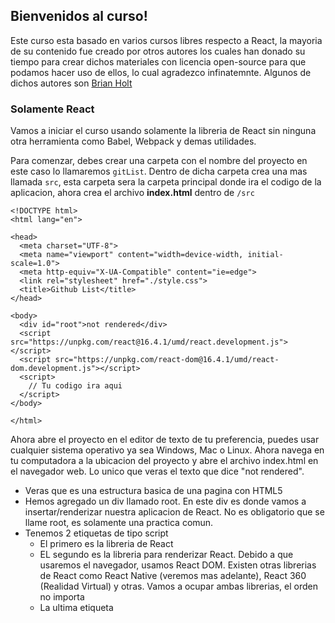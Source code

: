 ## Bienvenidos al curso!
Este curso esta basado en varios cursos libres respecto a React, la mayoria de su contenido fue creado por otros autores los cuales han donado su tiempo para crear dichos materiales con licencia open-source para que podamos hacer uso de ellos, lo cual agradezco infinatemnte. Algunos de dichos autores son [Brian Holt](https://github.com/btholt)

### Solamente React
Vamos a iniciar el curso usando solamente la libreria de React sin ninguna otra herramienta como Babel, Webpack y demas utilidades.

Para comenzar, debes crear una carpeta con el nombre del proyecto en este caso lo llamaremos `gitList`. Dentro de dicha carpeta crea una mas llamada `src`, esta carpeta sera la carpeta principal donde ira el codigo de la aplicacion, ahora crea el archivo **index.html** dentro de `/src`

```
<!DOCTYPE html>
<html lang="en">

<head>
  <meta charset="UTF-8">
  <meta name="viewport" content="width=device-width, initial-scale=1.0">
  <meta http-equiv="X-UA-Compatible" content="ie=edge">
  <link rel="stylesheet" href="./style.css">
  <title>Github List</title>
</head>

<body>
  <div id="root">not rendered</div>
  <script src="https://unpkg.com/react@16.4.1/umd/react.development.js"></script>
  <script src="https://unpkg.com/react-dom@16.4.1/umd/react-dom.development.js"></script>
  <script>
    // Tu codigo ira aqui
  </script>
</body>

</html>
```
Ahora abre el proyecto en el editor de texto de tu preferencia, puedes usar cualquier sistema operativo ya sea Windows, Mac o Linux. Ahora navega en tu computadora a la ubicacion del proyecto y abre el archivo index.html en el navegador web. Lo unico que veras el texto que dice "not rendered".

* Veras que es una estructura basica de una pagina con HTML5
* Hemos agregado un div llamado root. En este div es donde vamos a insertar/renderizar nuestra aplicacion de React. No es obligatorio que se llame root, es solamente una practica comun.
* Tenemos 2 etiquetas de tipo script
  * El primero es la libreria de React
  * EL segundo es la libreria para renderizar React. Debido a que usaremos el navegador, usamos React DOM. Existen otras librerias de React como React Native (veremos mas adelante), React 360 (Realidad Virtual) y otras. Vamos a ocupar ambas librerias, el orden no importa
  * La ultima etiqueta <script> es donde vamos a colocar nuestro codigo.

En la ultima etiqueta, agrega el siguiente codigo.
```
const App = () => {
  return React.createElement(
    "div",
    {},
    React.createElement("h1", {}, "Lista de proyectos de GitHub!")
  );
};

ReactDOM.render(React.createElement(App), document.getElementById("root"));
```
Esta es la aplicacion de React mas simple que podamos construir.
* El primer paso es hacer nuestro propio Componente, App. React es todo relacionado a crear componentes. Luego tomar dichos componentes y crear otros componentes basados en esos.
* Hay 2 tipos de Componentes, componentes funcionales y componentes de clases. Este es un componente funcional. Luego veremos los componentes de clases.
* Un componente funcional _debe_ retornar siempre codigo de HTML (lo cual `React.createElement` genera).
* Basicamente estamos creando una etiqueta div con una etiqueta h1 y el texto de dicho titulo.
* `ReatDOM.render` es quien tomar nuestro componente `App` y lo agrega al DOM (en nuestro caso lo estamos agregando al elemento `root`)
* Puedes notar que estamos usando `React.createElement` con `App` como parametro para `ReactDOM.render`. Necesitamos instanciar `App` para poder renderizarlo.
